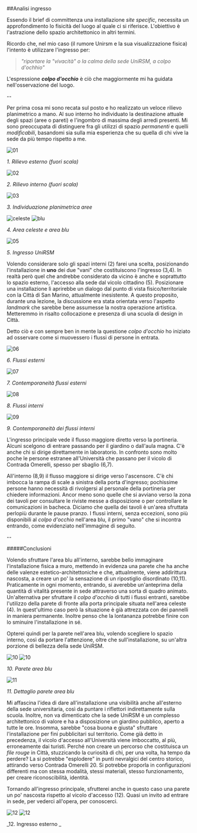 ##Analisi ingresso

Essendo il brief di committenza una installazione _site specific_, 
necessita un approfondimento lo fisicità del luogo al quale ci si riferisce.
L'obiettivo è l'astrazione dello spazio architettonico in altri termini. 

Ricordo che, nel mio caso 
(il rumore Unirsm e la sua visualizzazione fisica) l'intento è utilizzare l'ingresso per:

> _"riportare la "vivacità" o la calma della sede UniRSM, a colpo d'ochhio"_

L'espressione **_colpo d'occhio_** è ciò che maggiormente mi ha guidata nell'osservazione del luogo.

--

Per prima cosa mi sono recata sul posto e ho realizzato un veloce rilievo planimetrico a mano. 
Al suo interno ho individuato la destinazione attuale degli spazi (aree o pareti) e l'ingombro di massima 
degli arredi presenti. Mi sono preoccupata di distinguere fra gli utilizzi di spazio _permanenti_ e 
quelli _modificabili_, basandomi sia sulla mia esperienza che su quella di chi vive la sede da più 
tempo rispetto a me.

![01](http://i.imgur.com/fUwF5tj.jpg?3)

_1. Rilievo esterno (fuori scala)_

![02](http://i.imgur.com/QW7tb0M.jpg?2)

_2. Rilievo interno (fuori scala)_

![03](http://i.imgur.com/5gpfRlF.jpg?2)

_3. Individuazione planimetrica aree_

![celeste](http://i.imgur.com/fWPHeZ8.jpg?1) ![blu](http://i.imgur.com/FVR7sHA.jpg?1) 

_4. Area celeste e area blu_

![05](http://i.imgur.com/Znao7xY.jpg?1)

_5. Ingresso UniRSM_

Volendo considerare solo gli spazi interni (2) farei una scelta, posizionando l'installazione in **uno** dei due "vani" che costituiscono l'ingresso (3,4). In realtà però quel che andrebbe considerato da vicino è anche e soprattutto lo spazio esterno, l'accesso alla sede dal vicolo cittadino (5). Posizionare una installazione lì aprirebbe un dialogo dal punto di vista fisico/territoriale con la Città di San Marino, attualmente inesistente. A questo proposito, durante una lezione, la discussione era stata orientata verso l'aspetto _landmark_ che sarebbe bene assumesse la nostra operazione artistica. Metteremmo in risalto collocazione e presenza di una scuola di design in Città.

Detto ciò e con sempre ben in mente la questione _colpo d'occhio_ ho iniziato ad osservare come si muovessero i flussi di persone in entrata.

![06](http://i.imgur.com/Tt63A6o.jpg?1)

_6. Flussi esterni_

![07](http://i.imgur.com/WYC3gcZ.jpg?2)

_7. Contemporaneità flussi esterni_

![08](http://i.imgur.com/bxTeRjB.jpg?2)

_8. Flussi interni_

![09](http://i.imgur.com/mP4Zvhc.jpg?2)

_9. Contemporaneità dei flussi interni_


L'ingresso principale vede il flusso maggiore diretto verso la portineria. Alcuni scelgono di entrare passando per il 
giardino o dall'aula magna. C'è anche chi si dirige direttamente in laboratorio. In confronto sono molto poche le persone estranee all'Università che passano per il vicolo di Contrada Omerelli, spesso per sbaglio (6,7).

All'interno (8,9) il flusso maggiore si dirige verso l'ascensore. C'è chi imbocca la rampa di scale a sinistra della porta d'ingresso; pochissime persone hanno necessità di rivolgersi al personale della portineria per chiedere informazioni. Ancor meno sono quelle che si avviano verso la zona dei tavoli per consultare le riviste messe a disposizione o per controllare le comunicazioni in bacheca. Diciamo che quella dei tavoli è un'area sfruttata perlopiù durante le pause pranzo. I flussi interni, senza eccezioni, sono più disponibili al _colpo d'occhio_ nell'area blu, il primo "vano" che si incontra entrando, come evidenziato nell'immagine di seguito. 

--

#####Conclusioni

Volendo sfruttare l'area blu all'interno, sarebbe bello immaginare l'installazione fisica a muro, mettendo in evidenza una parete che ha anche delle valenze estetico-architettoniche e che, attualmente, viene addirittura nascosta, a creare un po' la sensazione di un ripostiglio disordinato (10,11). Praticamente in ogni momento, entrando, si averebbe un'anteprima della quantità di vitalità presente in sede attraverso una sorta di quadro animato. Un'alternativa per sfruttare il _colpo d'occhio_ di tutti i flussi entranti, sarebbe l'utilizzo della parete di fronte alla porta principale situata nell'area celeste (4). In quest'ultimo caso però la situazione è già attrezzata con dei pannelli in maniera permanente. Inoltre penso che la lontananza potrebbe finire con lo sminuire l'installazione in sé.

Opterei quindi per la parete nell'area blu, volendo scegliere lo spazio interno, così da portare l'attenzione, 
oltre che sull'installazione, su un'altra porzione di bellezza della sede UniRSM.

![10](http://i.imgur.com/lBegNEN.jpg?1) ![10](http://i.imgur.com/Cv6KKnR.jpg?1) 

_10. Parete area blu_

![11](http://i.imgur.com/kbgdyrs.jpg?1)

_11. Dettaglio parete area blu_

Mi affascina l'idea di dare all'installazione una visibilità anche all'esterno della sede universitaria, così da puntare i riflettori indirettamente sulla scuola. Inoltre, non va dimenticato che la sede UniRSM è un complesso architettonico di valore e ha a disposizione un giardino pubblico, aperto a tutte le ore. Insomma, sarebbe "cosa buona e giusta" sfruttare l'installazione per fini pubblicitari sul territorio. Come già detto in precedenza, il vicolo d'accesso all'Università viene imboccatto, al più, erroneamente dai turisti. Perché non creare un percorso che costituisca un _file rouge_ in Città, stuzzicando la curiosità di chi, per una volta, ha tempo da perdere? La si potrebbe "esplodere" in punti nevralgici del centro storico, attirando verso Contrada Omerelli 20. Si potrebbe proporla in configurazioni differenti ma con stessa modalità, stessi materiali, stesso funzionamento, per creare riconoscibilità, identità. 

Tornando all'ingresso principale, sfrutterei anche in questo caso una parete un po' nascosta rispetto al vicolo d'accesso (12). Quasi un invito ad entrare in sede, per vederci all'opera, per conoscerci.

![12](http://i.imgur.com/FZLsYLP.jpg?1) ![12](http://i.imgur.com/TjuTeGl.jpg?1) 

_12. Ingresso esterno _
